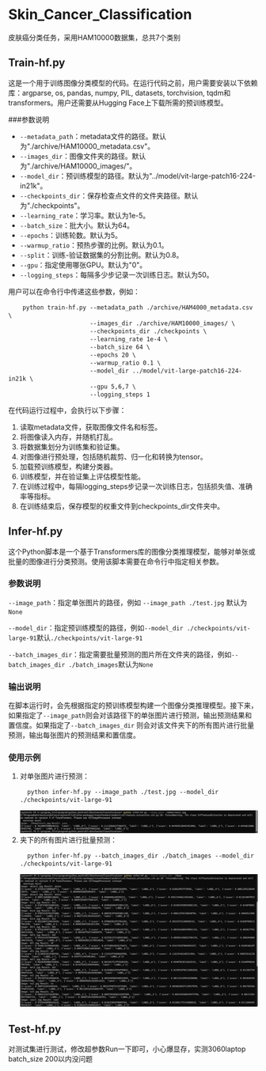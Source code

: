# Skin_Cancer_Classification
皮肤癌分类任务，采用HAM10000数据集，总共7个类别
## Train-hf.py

这是一个用于训练图像分类模型的代码。在运行代码之前，用户需要安装以下依赖库：argparse, os, pandas, numpy, PIL, datasets, torchvision, tqdm和transformers。用户还需要从Hugging Face上下载所需的预训练模型。

###参数说明

- `--metadata_path`：metadata文件的路径。默认为"./archive/HAM10000_metadata.csv"。
- `--images_dir`：图像文件夹的路径。默认为"./archive/HAM10000_images/"。
- `--model_dir`：预训练模型的路径。默认为"../model/vit-large-patch16-224-in21k"。
- `--checkpoints_dir`：保存检查点文件的文件夹路径。默认为"./checkpoints"。
- `--learning_rate`：学习率。默认为1e-5。
- `--batch_size`：批大小。默认为64。
- `--epochs`：训练轮数。默认为5。
- `--warmup_ratio`：预热步骤的比例。默认为0.1。
- `--split`：训练-验证数据集的分割比例。默认为0.8。
- `--gpu`：指定使用哪张GPU。默认为"0"。
- `--logging_steps`：每隔多少步记录一次训练日志。默认为50。

用户可以在命令行中传递这些参数，例如：
```shell
    python train-hf.py --metadata_path ./archive/HAM4000_metadata.csv \
                       --images_dir ./archive/HAM10000_images/ \
                       --checkpoints_dir ./checkpoints \
                       --learning_rate 1e-4 \
                       --batch_size 64 \
                       --epochs 20 \
                       --warmup_ratio 0.1 \
                       --model_dir ../model/vit-large-patch16-224-in21k \
                       --gpu 5,6,7 \
                       --logging_steps 1
```
在代码运行过程中，会执行以下步骤：

1. 读取metadata文件，获取图像文件名和标签。
2. 将图像读入内存，并随机打乱。
3. 将数据集划分为训练集和验证集。
4. 对图像进行预处理，包括随机裁剪、归一化和转换为tensor。
5. 加载预训练模型，构建分类器。
6. 训练模型，并在验证集上评估模型性能。
7. 在训练过程中，每隔logging_steps步记录一次训练日志，包括损失值、准确率等指标。
8. 在训练结束后，保存模型的权重文件到checkpoints_dir文件夹中。



## Infer-hf.py
这个Python脚本是一个基于Transformers库的图像分类推理模型，能够对单张或批量的图像进行分类预测。使用该脚本需要在命令行中指定相关参数。
### 参数说明
`--image_path`：指定单张图片的路径，例如 `--image_path ./test.jpg` 默认为`None` 

`--model_dir`：指定预训练模型的路径，例如`--model_dir ./checkpoints/vit-large-91`默认`./checkpoints/vit-large-91`

`--batch_images_dir`：指定需要批量预测的图片所在文件夹的路径，例如`--batch_images_dir ./batch_images`默认为`None
`
### 输出说明
在脚本运行时，会先根据指定的预训练模型构建一个图像分类推理模型。接下来，如果指定了`--image_path`则会对该路径下的单张图片进行预测，输出预测结果和置信度。如果指定了`--batch_images_dir`
则会对该文件夹下的所有图片进行批量预测，输出每张图片的预测结果和置信度。
### 使用示例
1. 对单张图片进行预测：
    ```shell
      python infer-hf.py --image_path ./test.jpg --model_dir ./checkpoints/vit-large-91
    ```
   ![alt example 1](./imgs/sl_example.png)
2. 夹下的所有图片进行批量预测：
    ```shell
      python infer-hf.py --batch_images_dir ./batch_images --model_dir ./checkpoints/vit-large-91
    ```
   ![alt example 1](./imgs/bt_example.png)

## Test-hf.py
对测试集进行测试，修改超参数Run一下即可，小心爆显存，实测3060laptop batch_size 200以内没问题
